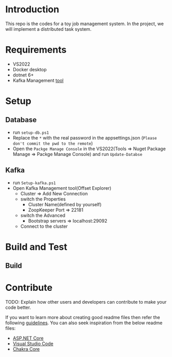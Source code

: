 # Introduction 
This repo is the codes for a toy job management system. In the project, we will implement a distributed task system.

# Requirements
- VS2022
- Docker desktop
- dotnet 6+
- Kafka Management [tool](https://www.kafkatool.com/download.html)

# Setup
## Database
- run `setup-db.ps1`
- Replace the `*` with the real password in the appsettings.json (`Please don't commit the pwd to the remote`)
- Open the `Packge Manage Console` in the VS2022(Tools => Nuget Package Manage => Packge Manage Console) and run `Update-Databse`
## Kafka
- run `Setup-kafka.ps1`
- Open Kafka Management tool(Offset Explorer)
    - Cluster => Add New Connection
    -  switch the Properties
        - Cluster Name(defined by yourself)
        - ZoopKeeper Port => 22181
    - switch the Advanced
        - Bootstrap servers => localhost:29092
    - Connect to the cluster
# Build and Test
## Build

# Contribute
TODO: Explain how other users and developers can contribute to make your code better. 

If you want to learn more about creating good readme files then refer the following [guidelines](https://docs.microsoft.com/en-us/azure/devops/repos/git/create-a-readme?view=azure-devops). You can also seek inspiration from the below readme files:
- [ASP.NET Core](https://github.com/aspnet/Home)
- [Visual Studio Code](https://github.com/Microsoft/vscode)
- [Chakra Core](https://github.com/Microsoft/ChakraCore)